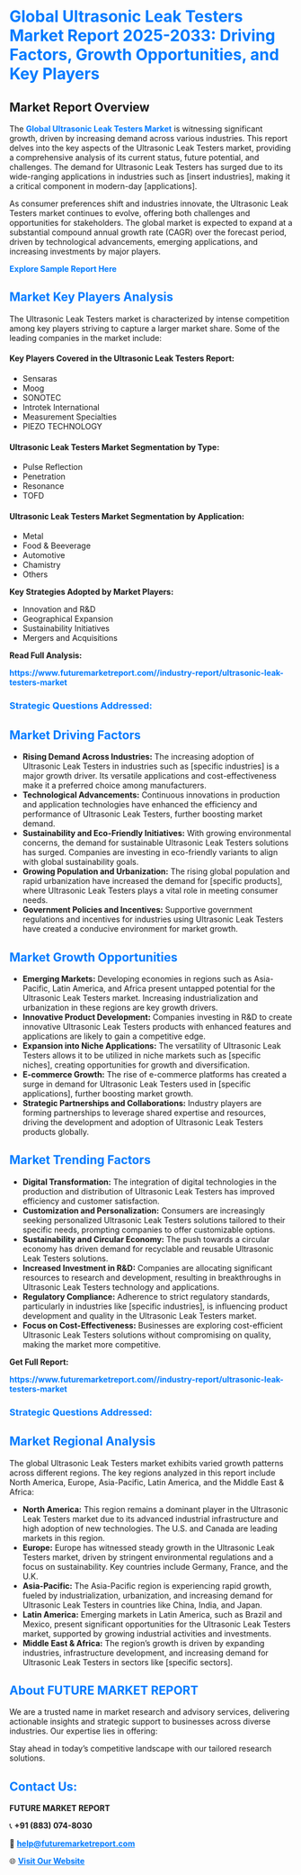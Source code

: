 <h1 style="color: #007BFF;">Global Ultrasonic Leak Testers Market Report 2025-2033: Driving Factors, Growth Opportunities, and Key Players</h1>

<section id="overview">
<h2>Market Report Overview</h2>
<p>The <a href="https://www.futuremarketreport.com//industry-report/ultrasonic-leak-testers-market" style="color: #007BFF; text-decoration: none;"><strong>Global Ultrasonic Leak Testers Market</strong></a> is witnessing significant growth, driven by increasing demand across various industries. This report delves into the key aspects of the Ultrasonic Leak Testers market, providing a comprehensive analysis of its current status, future potential, and challenges. The demand for Ultrasonic Leak Testers has surged due to its wide-ranging applications in industries such as [insert industries], making it a critical component in modern-day [applications].</p>
<p>As consumer preferences shift and industries innovate, the Ultrasonic Leak Testers market continues to evolve, offering both challenges and opportunities for stakeholders. The global market is expected to expand at a substantial compound annual growth rate (CAGR) over the forecast period, driven by technological advancements, emerging applications, and increasing investments by major players.</p>
</section>

<section id="overview">
<p><a href="https://www.futuremarketreport.com//request-sample/reportId=86419" style="color: #007BFF; text-decoration: none;"><strong>Explore Sample Report Here</strong></a></p>
</section>

<section id="key-players">
<h2 style="color: #007BFF;">Market Key Players Analysis</h2>
<p>The Ultrasonic Leak Testers market is characterized by intense competition among key players striving to capture a larger market share. Some of the leading companies in the market include:</p>
<h4>Key Players Covered in the Ultrasonic Leak Testers Report:</h4>
<ul><li>Sensaras</li><li>Moog</li><li>SONOTEC</li><li>Introtek International</li><li>Measurement Specialties</li><li>PIEZO TECHNOLOGY</li></ul>
<h4>Ultrasonic Leak Testers Market Segmentation by Type:</h4>
<ul><li>Pulse Reflection</li><li>Penetration</li><li>Resonance</li><li>TOFD</li></ul>

<h4>Ultrasonic Leak Testers Market Segmentation by Application:</h4>
<ul><li>Metal</li><li>Food &amp; Beeverage</li><li>Automotive</li><li>Chamistry</li><li>Others</li></ul>
<p><strong>Key Strategies Adopted by Market Players:</strong></p>
<ul>
<li>Innovation and R&D</li>
<li>Geographical Expansion</li>
<li>Sustainability Initiatives</li>
<li>Mergers and Acquisitions</li>
</ul>
</section>

<section>
<p><strong>Read Full Analysis: </strong></p><a href="https://www.futuremarketreport.com//industry-report/ultrasonic-leak-testers-market" style="color: #007BFF; text-decoration: none;"><strong>https://www.futuremarketreport.com//industry-report/ultrasonic-leak-testers-market</strong></a>
<h3 style="color: #007BFF;">Strategic Questions Addressed:</h3>
</section>

<section id="driving-factors">
<h2 style="color: #007BFF;">Market Driving Factors</h2>
<ul>
<li><strong>Rising Demand Across Industries:</strong> The increasing adoption of Ultrasonic Leak Testers in industries such as [specific industries] is a major growth driver. Its versatile applications and cost-effectiveness make it a preferred choice among manufacturers.</li>
<li><strong>Technological Advancements:</strong> Continuous innovations in production and application technologies have enhanced the efficiency and performance of Ultrasonic Leak Testers, further boosting market demand.</li>
<li><strong>Sustainability and Eco-Friendly Initiatives:</strong> With growing environmental concerns, the demand for sustainable Ultrasonic Leak Testers solutions has surged. Companies are investing in eco-friendly variants to align with global sustainability goals.</li>
<li><strong>Growing Population and Urbanization:</strong> The rising global population and rapid urbanization have increased the demand for [specific products], where Ultrasonic Leak Testers plays a vital role in meeting consumer needs.</li>
<li><strong>Government Policies and Incentives:</strong> Supportive government regulations and incentives for industries using Ultrasonic Leak Testers have created a conducive environment for market growth.</li>
</ul>
</section>

<section id="growth-opportunities">
<h2 style="color: #007BFF;">Market Growth Opportunities</h2>
<ul>
<li><strong>Emerging Markets:</strong> Developing economies in regions such as Asia-Pacific, Latin America, and Africa present untapped potential for the Ultrasonic Leak Testers market. Increasing industrialization and urbanization in these regions are key growth drivers.</li>
<li><strong>Innovative Product Development:</strong> Companies investing in R&D to create innovative Ultrasonic Leak Testers products with enhanced features and applications are likely to gain a competitive edge.</li>
<li><strong>Expansion into Niche Applications:</strong> The versatility of Ultrasonic Leak Testers allows it to be utilized in niche markets such as [specific niches], creating opportunities for growth and diversification.</li>
<li><strong>E-commerce Growth:</strong> The rise of e-commerce platforms has created a surge in demand for Ultrasonic Leak Testers used in [specific applications], further boosting market growth.</li>
<li><strong>Strategic Partnerships and Collaborations:</strong> Industry players are forming partnerships to leverage shared expertise and resources, driving the development and adoption of Ultrasonic Leak Testers products globally.</li>
</ul>
</section>

<section id="trending-factors">
<h2 style="color: #007BFF;">Market Trending Factors</h2>
<ul>
<li><strong>Digital Transformation:</strong> The integration of digital technologies in the production and distribution of Ultrasonic Leak Testers has improved efficiency and customer satisfaction.</li>
<li><strong>Customization and Personalization:</strong> Consumers are increasingly seeking personalized Ultrasonic Leak Testers solutions tailored to their specific needs, prompting companies to offer customizable options.</li>
<li><strong>Sustainability and Circular Economy:</strong> The push towards a circular economy has driven demand for recyclable and reusable Ultrasonic Leak Testers solutions.</li>
<li><strong>Increased Investment in R&D:</strong> Companies are allocating significant resources to research and development, resulting in breakthroughs in Ultrasonic Leak Testers technology and applications.</li>
<li><strong>Regulatory Compliance:</strong> Adherence to strict regulatory standards, particularly in industries like [specific industries], is influencing product development and quality in the Ultrasonic Leak Testers market.</li>
<li><strong>Focus on Cost-Effectiveness:</strong> Businesses are exploring cost-efficient Ultrasonic Leak Testers solutions without compromising on quality, making the market more competitive.</li>
</ul>
</section>

<section>
<p><strong>Get Full Report: </strong></p><a href="https://www.futuremarketreport.com//industry-report/ultrasonic-leak-testers-market" style="color: #007BFF; text-decoration: none;"><strong>https://www.futuremarketreport.com//industry-report/ultrasonic-leak-testers-market</strong></a>
<h3 style="color: #007BFF;">Strategic Questions Addressed:</h3>
</section>


<section id="regional-analysis">
<h2 style="color: #007BFF;">Market Regional Analysis</h2>
<p>The global Ultrasonic Leak Testers market exhibits varied growth patterns across different regions. The key regions analyzed in this report include North America, Europe, Asia-Pacific, Latin America, and the Middle East & Africa:</p>
<ul>
<li><strong>North America:</strong> This region remains a dominant player in the Ultrasonic Leak Testers market due to its advanced industrial infrastructure and high adoption of new technologies. The U.S. and Canada are leading markets in this region.</li>
<li><strong>Europe:</strong> Europe has witnessed steady growth in the Ultrasonic Leak Testers market, driven by stringent environmental regulations and a focus on sustainability. Key countries include Germany, France, and the U.K.</li>
<li><strong>Asia-Pacific:</strong> The Asia-Pacific region is experiencing rapid growth, fueled by industrialization, urbanization, and increasing demand for Ultrasonic Leak Testers in countries like China, India, and Japan.</li>
<li><strong>Latin America:</strong> Emerging markets in Latin America, such as Brazil and Mexico, present significant opportunities for the Ultrasonic Leak Testers market, supported by growing industrial activities and investments.</li>
<li><strong>Middle East & Africa:</strong> The region’s growth is driven by expanding industries, infrastructure development, and increasing demand for Ultrasonic Leak Testers in sectors like [specific sectors].</li>
</ul>
</section>

<footer>
<h2 style="color: #007BFF;">About FUTURE MARKET REPORT</h2>
<p>We are a trusted name in market research and advisory services, delivering actionable insights and strategic support to businesses across diverse industries. Our expertise lies in offering:</p>

<p>Stay ahead in today’s competitive landscape with our tailored research solutions.</p>

<h2 style="color: #007BFF;">Contact Us:</h2>
<p><strong>FUTURE MARKET REPORT</strong></p>
<p>📞 <strong>+91 (883) 074-8030</strong></p>
<p>📧 <strong><a href="mailto:help@futuremarketreport.com" style="color: #007BFF;">help@futuremarketreport.com</a></strong></p>
<p>🌐 <strong><a href="https://www.futuremarketreport.com/" style="color: #007BFF;">Visit Our Website</a></strong></p>
</footer>